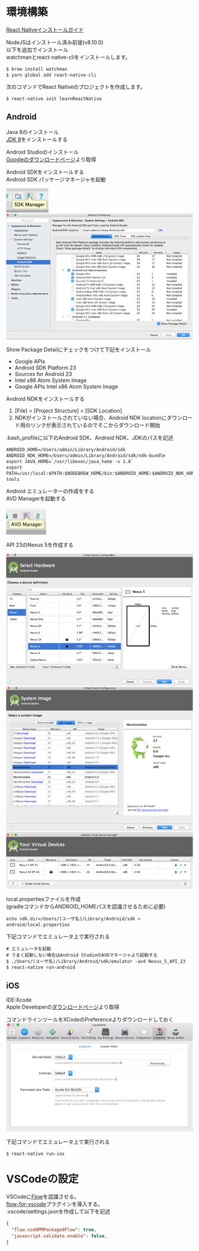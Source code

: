 # 環境構築

[React Nativeインストールガイド](https://facebook.github.io/react-native/docs/getting-started.html)

NodeJSはインストール済み前提(v8.10.0)  
以下を追加でインストール  
watchmanとreact-native-cliをインストールします。  

```
$ brew install watchman
$ yarn global add react-native-cli
```

次のコマンドでReact Nativeのプロジェクトを作成します。

```
$ react-native init learnReactNative
```

## Android

Java 8のインストール  
[JDK 8](http://www.oracle.com/technetwork/java/javase/downloads/jdk8-downloads-2133151.html)をインストールする

Android Studioのインストール  
[Googleのダウンロードページ](https://developer.android.com/studio/index.html)より取得

Android SDKをインストールする  
Android SDK パッケージマネージャを起動

![Android SDK Manager](./docs/SDKManager.png)
![Android SDK](./docs/AndroidSDK.png)

Show Package Detailにチェックをつけて下記をインストール

* Google APIs
* Android SDK Platform 23
* Sources for Android 23
* Intel x86 Atom System Image
* Google APIs Intel x86 Atom System Image

Android NDKをインストールする  

1. [File] > [Project Structure] > [SDK Location]
2. NDKがインストールされていない場合、Android NDK locationにダウンロード用のリンクが表示されているのでそこからダウンロード開始

.bash_profileに以下のAndroid SDK、Android NDK、JDKのパスを記述

```.bash_profile
ANDROID_HOME=/Users/admin/Library/Android/sdk
ANDROID_NDK_HOME=/Users/admin/Library/Android/sdk/ndk-bundle
export JAVA_HOME=`/usr/libexec/java_home -v 1.8`
export PATH=/usr/local:$PATH:$NODEBREW_HOME/bin:$ANDROID_HOME:$ANDROID_NDK_HOME:$ANDROID_HOME/tools:$ANDROID_HOME/platform-tools
```

Android エミュレーターの作成をする  
AVD Managerを起動する  

![AVD Manager](./docs/AVDManager.png)

API 23のNexus 5を作成する  

![Nexus 5](./docs/Nexus5.png)  
![API23](./docs/API23.png)  
![AVD](./docs/AVD.png)  

local.propertiesファイルを作成  
(gradleコマンドからANDROID_HOMEパスを認識させるために必要)

```
echo sdk.dir=/Users/(ユーザ名)/Library/Android/sdk > android/local.properties
```

下記コマンドでエミュレータ上で実行される

```
# エミュレータを起動
# うまく起動しない場合はAndroid StudioのAVDマネージャより起動する
$ ./Users/(ユーザ名)/Library/Android/sdk/emulator -avd Nexus_5_API_23
$ react-native run-android
```

## iOS

IDE:Xcode  
Apple Developerの[ダウンロードページ](https://developer.apple.com/download/more/)より取得

コマンドラインツールをXCodeのPreferenceよりダウンロードしておく  
![コマンドラインツール](./docs/XcodeCommandLineTools.png)

下記コマンドでエミュレータ上で実行される

```
$ react-native run-ios
```

# VSCodeの設定
VSCodeに[Flow](https://flow.org/)を認識させる。  
[flow-for-vscode](https://github.com/flowtype/flow-for-vscode)プラグインを導入する。  
.vscode/settings.jsonを作成して以下を記述  

```settings.json
{
  "flow.useNPMPackagedFlow": true,
  "javascript.validate.enable": false,
}
```
